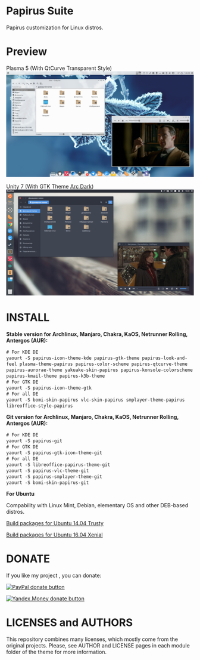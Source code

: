 # Papirus Suite
Papirus customization for Linux distros.

# Preview

Plasma 5 (With QtCurve Transparent Style)
![Screenshot - KDE](papirus-kde.png)

Unity 7 (With GTK Theme [Arc Dark](https://github.com/horst3180/arc-theme))
![Screenshot - UNITY](papirus-arc-unity.png)

# INSTALL

**Stable version for Archlinux, Manjaro, Chakra, KaOS, Netrunner Rolling, Antergos (AUR):**
```
# For KDE DE
yaourt -S papirus-icon-theme-kde papirus-gtk-theme papirus-look-and-feel plasma-theme-papirus papirus-color-scheme papirus-qtcurve-theme papirus-aurorae-theme yakuake-skin-papirus papirus-konsole-colorscheme papirus-kmail-theme papirus-k3b-theme
# For GTK DE
yaourt -S papirus-icon-theme-gtk
# For all DE
yaourt -S bomi-skin-papirus vlc-skin-papirus smplayer-theme-papirus libreoffice-style-papirus
```

**Git version for Archlinux, Manjaro, Chakra, KaOS, Netrunner Rolling, Antergos (AUR):**
```
# For KDE DE
yaourt -S papirus-git
# For GTK DE
yaourt -S papirus-gtk-icon-theme-git
# For all DE
yaourt -S libreoffice-papirus-theme-git
yaourt -S papirus-vlc-theme-git
yaourt -S papirus-smplayer-theme-git
yaourt -S bomi-skin-papirus-git
```
**For Ubuntu**

Compability with Linux Mint, Debian, elementary OS and other DEB-based distros.

[Build packages for Ubuntu 14.04 Trusty](https://launchpad.net/~varlesh-l/+archive/ubuntu/papirus-pack/+packages?field.name_filter=&field.status_filter=published&field.series_filter=trusty)

[Build packages for Ubuntu 16.04 Xenial](https://launchpad.net/~varlesh-l/+archive/ubuntu/papirus-pack/+packages?field.name_filter=&field.status_filter=published&field.series_filter=xenial)

# DONATE
If you like my project , you can donate:

<span class="paypal"><a href="https://www.paypal.me/varlesh" title="Donate to this project using Paypal"><img src="https://www.paypalobjects.com/webstatic/mktg/Logo/pp-logo-100px.png" alt="PayPal donate button" /></a></span>

<span class="Yandex.Money"><a href="http://yasobe.ru/na/varlesh#form_submit" title="Donate to this project using Yandex.Money"><img src="https://money.yandex.ru/img/ym_logo.gif" alt="Yandex.Money donate button" /></a></span>

# LICENSES and AUTHORS
This repository combines many licenses, which mostly come from the original projects. Please, see AUTHOR and LICENSE pages in each module folder of the theme for more information.
